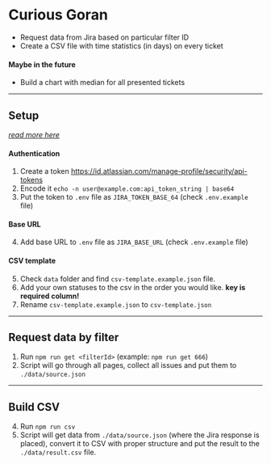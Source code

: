 # Curious Goran

- Request data from Jira based on particular filter ID
- Create a CSV file with time statistics (in days) on every ticket

#### Maybe in the future

- Build a chart with median for all presented tickets

---

## Setup

[_read more here_](https://developer.atlassian.com/cloud/jira/platform/basic-auth-for-rest-apis/#supply-basic-auth-headers)

#### Authentication

1. Create a token https://id.atlassian.com/manage-profile/security/api-tokens
2. Encode it `echo -n user@example.com:api_token_string | base64`
3. Put the token to `.env` file as `JIRA_TOKEN_BASE_64` (check `.env.example` file)

#### Base URL

4. Add base URL to `.env` file as `JIRA_BASE_URL` (check `.env.example` file)

#### CSV template

5. Check `data` folder and find `csv-template.example.json` file.
6. Add your own statuses to the csv in the order you would like. **key is required column!**
7. Rename `csv-template.example.json` to `csv-template.json`

---

## Request data by filter

1. Run `npm run get <filterId>` (example: `npm run get 666`)
2. Script will go through all pages, collect all issues and put them to `./data/source.json`

---

## Build CSV

4. Run `npm run csv`
5. Script will get data from `./data/source.json` (where the Jira response is placed), convert it to CSV with proper structure and put the result to the `./data/result.csv` file.
